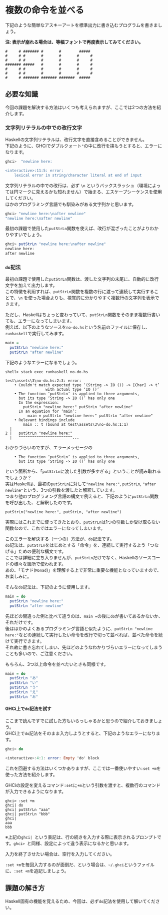 # 複数の命令を並べる

下記のような簡単なアスキーアートを標準出力に書き込むプログラムを書きましょう。

**注: 表示が崩れる場合は、等幅フォントで再度表示してみてください。**

```
#     # ####### #       #        #####
#     # #       #       #       #     #
#     # #       #       #       #     #
####### #####   #       #       #     #
#     # #       #       #       #     #
#     # #       #       #       #     #
#     # ####### ####### #######  #####
```

## 必要な知識

今回の課題を解決する方法はいくつも考えられますが、ここでは2つの方法を紹介します。

### 文字列リテラルの中での改行文字

Haskellの文字列リテラルは、改行文字を直接含めることができません。  
下記のように、GHCiでダブルクォート`"`の中に改行を挟もうとすると、エラーになります。

```haskell
ghci>  "newline here:

<interactive>:11:5: error:
    lexical error in string/character literal at end of input
```

文字列リテラルの中での改行は、必ず `\n` というバックスラッシュ（環境によっては円マークに見えるかも知れません）で始まる、エスケープシーケンスを使用してください。  
ほかのプログラミング言語でも馴染みがある文字列かと思います。

```haskell
ghci> "newline here:\nafter newline"
"newline here:\nafter newline"
```

最初の課題で使用した`putStrLn`関数を使えば、改行が混ざったことがよりわかりやすいでしょう。

```haskell
ghci> putStrLn "newline here:\nafter newline"
newline here:
after newline
```

### `do`記法

最初の課題で使用した`putStrLn`関数は、渡した文字列の末尾に、自動的に改行文字を加えて出力します。  
この特徴を利用すれば、`putStrLn`関数を複数の行に渡って連続して実行することで、`\n` を使った場合よりも、視覚的に分かりやすく複数行の文字列を表示できます。

ただし、Haskellはちょっと変わっていて、`putStrLn`関数をそのまま複数行書いても、エラーになってしまいます。  
例えば、以下のようなソースを`no-do.hs`という名前のファイルに保存し、`runhaskell`で実行してみます。

```haskell
main =
  putStrLn "newline here:"
  putStrLn "after newline"
```

下記のようなエラーになるでしょう。

```
shell> stack exec runhaskell no-do.hs

test\assets\3\no-do.hs:2:3: error:
    • Couldn't match expected type ‘(String -> IO ()) -> [Char] -> t’
                  with actual type ‘IO ()’
    • The function ‘putStrLn’ is applied to three arguments,
      but its type ‘String -> IO ()’ has only one
      In the expression:
        putStrLn "newline here:" putStrLn "after newline"
      In an equation for ‘main’:
          main = putStrLn "newline here:" putStrLn "after newline"
    • Relevant bindings include
        main :: t (bound at test\assets\3\no-do.hs:1:1)
  |
2 |   putStrLn "newline here:"
  |   ^^^^^^^^^^^^^^^^^^^^^^^^...
```

わかりづらいのですが、エラーメッセージの

```
    • The function ‘putStrLn’ is applied to three arguments,
      but its type ‘String -> IO ()’ has only one
```

という箇所から、「`putStrLn`に渡した引数が多すぎる」ということが読み取れるでしょうか？  
実はHaskellは、最初の`putStrLn`に対して`"newline here:"`, `putStrLn`, `"after newline"`という、3つの引数を渡したと解釈しています。  
つまり他のプログラミング言語の構文で例えると、下記のように`putStrLn`関数を呼び出した、と解釈したのです。

```
putStrLn("newline here:", putStrLn, "after newline")
```

実際にはこれまでに使ってきたとおり、`putStrLn`は1つの引数しか受け取らない関数なので、これではエラーになってしまいます。

このエラーを解決する（一つの）方法が、`do`記法です。  
`do`記法は、`putStrLn`をはじめとする「命令」を、連続して実行するよう「つなげる」ための便利な構文です。  
ここでは詳細に立ち入りませんが、`putStrLn`だけでなく、Haskellのソースコードの様々な箇所で使われます。  
あの、「モナド(`Monad`)」を理解する上で非常に重要な機能となっていますので、お楽しみに。

そんな`do`記法は、下記のように使用します。

```haskell
main = do
  putStrLn "newline here:"
  putStrLn "after newline"
```

先ほどの間違った例と比べて違うのは、`main =`の後に`do`が書いてあるかないか、それだけです。  
後はほかのよくあるプログラミング言語と似たように、`putStrLn "newline here:"`などの連続して実行したい命令を改行で切って並べれば、並べた命令を続けて実行できます。  
それ故に書き忘れてしまい、先ほどのようなわかりづらいエラーになってしまうことも多いので、ご注意ください。

もちろん、3つ以上命令を並べたいときも同様です。

```haskell
main = do
  putStrLn "あ"
  putStrLn "い"
  putStrLn "う"
  putStrLn "え"
  putStrLn "お"
```

#### GHCi上で`do`記法を試す

ここまで読んですでに試した方もいらっしゃるかと思うので紹介しておきましょう。  
GHCi上で`do`記法をそのまま入力しようとすると、下記のようなエラーになります。

```haskell
ghci> do

<interactive>:4:1: error: Empty 'do' block
```

これを回避する方法はいくつかありますが、ここでは一番使いやすい`:set +m`を使った方法を紹介します。

GHCiの設定を変えるコマンド`:set`に`+m`という引数を渡すと、複数行のコマンドが入力できるようになります。

```
ghci> :set +m
ghci| do
ghci| putStrLn "aaa"
ghci| putStrLn "bbb"
ghci|
aaa
bbb
```

※上記の`ghci| `という表記は、行の続きを入力する際に表示されるプロンプトです。`ghci> `と同様、設定によって違う表示になるかと思います。

入力を終了させたい場合は、空行を入力してください。

`:set +m`を毎回入力するのが面倒だ、という場合は、`~/.ghci`というファイルに、`:set +m`を追記しましょう。

## 課題の解き方

Haskell固有の機能を覚えるため、今回は、必ず`do`記法を使用して解いてください。
